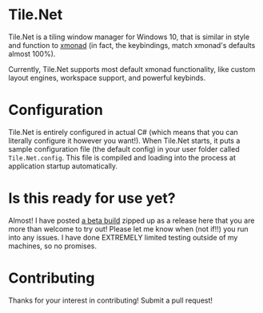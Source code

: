 # Tile.Net

Tile.Net is a tiling window manager for Windows 10, that is similar in style and function to [xmonad](https://xmonad.org)
(in fact, the keybindings, match xmonad's defaults almost 100%).

Currently, Tile.Net supports most default xmonad functionality, like custom layout engines, workspace support, and powerful keybinds.

# Configuration

Tile.Net is entirely configured in actual C# (which means that you can literally configure it however you want!). 
When Tile.Net starts, it puts a sample configuration file (the default config) in your user folder called `Tile.Net.config`. 
This file is compiled and loading into the process at application startup automatically.

# Is this ready for use yet?

Almost! I have posted [a beta build](https://github.com/rickbutton/Tile.Net/releases) zipped up as a release here that you are more than welcome to try out! 
Please let me know when (not if!!) you run into any issues. I have done EXTREMELY limited testing outside of my machines, so no promises.

# Contributing

Thanks for your interest in contributing! Submit a pull request!
